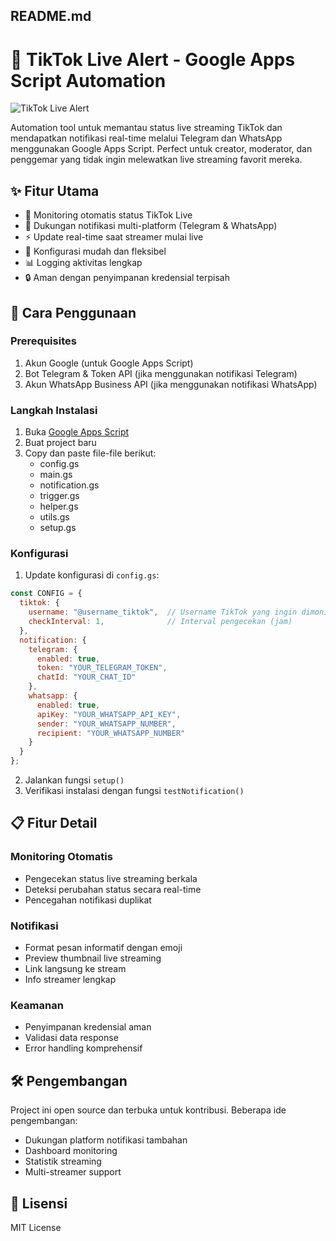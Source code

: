 ## README.md
# 📱 TikTok Live Alert - Google Apps Script Automation

![TikTok Live Alert](https://placehold.co/1200x630/png)

Automation tool untuk memantau status live streaming TikTok dan mendapatkan notifikasi real-time melalui Telegram dan WhatsApp menggunakan Google Apps Script. Perfect untuk creator, moderator, dan penggemar yang tidak ingin melewatkan live streaming favorit mereka.

## ✨ Fitur Utama
- 🔄 Monitoring otomatis status TikTok Live
- 📱 Dukungan notifikasi multi-platform (Telegram & WhatsApp)
- ⚡ Update real-time saat streamer mulai live
- 🎯 Konfigurasi mudah dan fleksibel
- 📊 Logging aktivitas lengkap
- 🔒 Aman dengan penyimpanan kredensial terpisah

## 🚀 Cara Penggunaan

### Prerequisites
1. Akun Google (untuk Google Apps Script)
2. Bot Telegram & Token API (jika menggunakan notifikasi Telegram)
3. Akun WhatsApp Business API (jika menggunakan notifikasi WhatsApp)

### Langkah Instalasi
1. Buka [Google Apps Script](https://script.google.com/)
2. Buat project baru
3. Copy dan paste file-file berikut:
   - config.gs
   - main.gs
   - notification.gs
   - trigger.gs
   - helper.gs
   - utils.gs
   - setup.gs

### Konfigurasi
1. Update konfigurasi di `config.gs`:
```javascript
const CONFIG = {
  tiktok: {
    username: "@username_tiktok",  // Username TikTok yang ingin dimonitor
    checkInterval: 1,              // Interval pengecekan (jam)
  },
  notification: {
    telegram: {
      enabled: true,
      token: "YOUR_TELEGRAM_TOKEN",
      chatId: "YOUR_CHAT_ID"
    },
    whatsapp: {
      enabled: true,
      apiKey: "YOUR_WHATSAPP_API_KEY",
      sender: "YOUR_WHATSAPP_NUMBER",
      recipient: "YOUR_WHATSAPP_NUMBER"
    }
  }
};
```

2. Jalankan fungsi `setup()`
3. Verifikasi instalasi dengan fungsi `testNotification()`

## 📋 Fitur Detail

### Monitoring Otomatis
- Pengecekan status live streaming berkala
- Deteksi perubahan status secara real-time
- Pencegahan notifikasi duplikat

### Notifikasi
- Format pesan informatif dengan emoji
- Preview thumbnail live streaming
- Link langsung ke stream
- Info streamer lengkap

### Keamanan
- Penyimpanan kredensial aman
- Validasi data response
- Error handling komprehensif

## 🛠️ Pengembangan
Project ini open source dan terbuka untuk kontribusi. Beberapa ide pengembangan:
- Dukungan platform notifikasi tambahan
- Dashboard monitoring
- Statistik streaming
- Multi-streamer support

## 📝 Lisensi
MIT License

